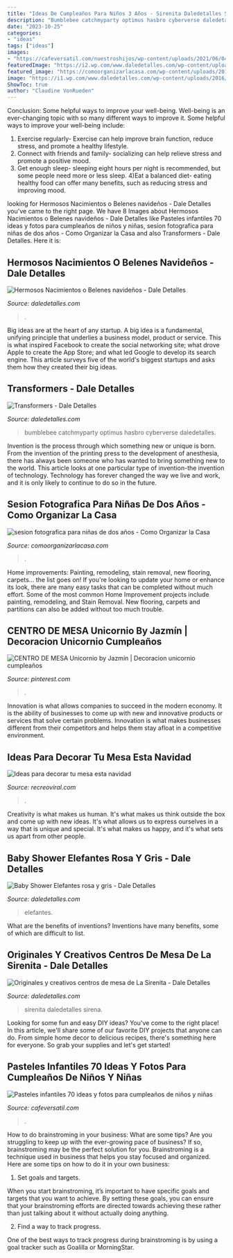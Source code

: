 ```yaml
---
title: "Ideas De Cumpleaños Para Niños 3 Años - Sirenita Daledetalles Sirena"
description: "Bumblebee catchmyparty optimus hasbro cyberverse daledetalles"
date: "2023-10-25"
categories:
- "ideas"
tags: ["ideas"]
images:
- "https://cafeversatil.com/nuestroshijos/wp-content/uploads/2021/06/04.jpg"
featuredImage: "https://i2.wp.com/www.daledetalles.com/wp-content/uploads/2016/02/transformers15.jpg?resize=664%2C1000"
featured_image: "https://comoorganizarlacasa.com/wp-content/uploads/2018/06/sesion-de-fotos-para-nina-de-2-anos-3.jpg"
image: "https://i1.wp.com/www.daledetalles.com/wp-content/uploads/2016/12/nacimiento12.jpg"
ShowToc: true
author: "Claudine VonRueden"
---
```



Conclusion: Some helpful ways to improve your well-being.
Well-being is an ever-changing topic with so many different ways to improve it. Some helpful ways to improve your well-being include: 
1) Exercise regularly- Exercise can help improve brain function, reduce stress, and promote a healthy lifestyle. 
2) Connect with friends and family- socializing can help relieve stress and promote a positive mood. 
3) Get enough sleep- sleeping eight hours per night is recommended, but some people need more or less sleep. 
4)Eat a balanced diet- eating healthy food can offer many benefits, such as reducing stress and improving mood.

	

		
looking for Hermosos Nacimientos o Belenes navideños - Dale Detalles you've came to the right page. We have 8 Images about Hermosos Nacimientos o Belenes navideños - Dale Detalles like Pasteles infantiles 70 ideas y fotos para cumpleaños de niños y niñas, sesion fotografica para niñas de dos años - Como Organizar la Casa and also Transformers - Dale Detalles. Here it is:
		
    
## Hermosos Nacimientos O Belenes Navideños - Dale Detalles

<img loading=lazy src="https://i1.wp.com/www.daledetalles.com/wp-content/uploads/2016/12/nacimiento12.jpg" onerror="this.onerror=null;this.src='https://tse3.mm.bing.net/th?id=OIP.8Dz4Z64Ois21G5GvG85adgHaE-&amp;pid=15.1';" alt="Hermosos Nacimientos o Belenes navideños - Dale Detalles">

_Source: daledetalles.com_

>. 

	

Big ideas are at the heart of any startup. A big idea is a fundamental, unifying principle that underlies a business model, product or service. This is what inspired Facebook to create the social networking site; what drove Apple to create the App Store; and what led Google to develop its search engine. This article surveys five of the world's biggest startups and asks them how they created their big ideas.

    
## Transformers - Dale Detalles

<img loading=lazy src="https://i2.wp.com/www.daledetalles.com/wp-content/uploads/2016/02/transformers15.jpg?resize=664%2C1000" onerror="this.onerror=null;this.src='https://tse4.mm.bing.net/th?id=OIP.43UnoiBpZ9I9csYwGFnDTgHaLJ&amp;pid=15.1';" alt="Transformers - Dale Detalles">

_Source: daledetalles.com_

>bumblebee catchmyparty optimus hasbro cyberverse daledetalles. 

	

Invention is the process through which something new or unique is born. From the invention of the printing press to the development of anesthesia, there has always been someone who has wanted to bring something new to the world. This article looks at one particular type of invention-the invention of technology. Technology has forever changed the way we live and work, and it is only likely to continue to do so in the future.

    
## Sesion Fotografica Para Niñas De Dos Años - Como Organizar La Casa

<img loading=lazy src="https://comoorganizarlacasa.com/wp-content/uploads/2018/06/sesion-de-fotos-para-nina-de-2-anos-3.jpg" onerror="this.onerror=null;this.src='https://tse4.mm.bing.net/th?id=OIP.-qYdxRiIiHpRlfBV5hj-wAAAAA&amp;pid=15.1';" alt="sesion fotografica para niñas de dos años - Como Organizar la Casa">

_Source: comoorganizarlacasa.com_

>. 

	

Home improvements: Painting, remodeling, stain removal, new flooring, carpets... the list goes on!
If you're looking to update your home or enhance its look, there are many easy tasks that can be completed without much effort. Some of the most common Home Improvement projects include painting, remodeling, and Stain Removal. New flooring, carpets and partitions can also be added without too much trouble.

    
## CENTRO DE MESA Unicornio By Jazmín | Decoracion Unicornio Cumpleaños

<img loading=lazy src="https://i.pinimg.com/736x/8c/d7/cd/8cd7cddc19775d7d80d9f4769406dc4b.jpg" onerror="this.onerror=null;this.src='https://tse2.mm.bing.net/th?id=OIP.T85FIH9lR7GsCjtiRy_olQHaNK&amp;pid=15.1';" alt="CENTRO DE MESA Unicornio by Jazmín | Decoracion unicornio cumpleaños">

_Source: pinterest.com_

>. 

	

Innovation is what allows companies to succeed in the modern economy. It is the ability of businesses to come up with new and innovative products or services that solve certain problems. Innovation is what makes businesses different from their competitors and helps them stay afloat in a competitive environment.

    
## Ideas Para Decorar Tu Mesa Esta Navidad

<img loading=lazy src="https://www.recreoviral.com/wp-content/uploads/2015/12/Decoraciones-para-la-mesa-esta-navidad-4.jpg" onerror="this.onerror=null;this.src='https://tse4.mm.bing.net/th?id=OIP.dfKlJsE8m0aaixoZBAzdWQHaJQ&amp;pid=15.1';" alt="Ideas para decorar tu mesa esta navidad">

_Source: recreoviral.com_

>. 

	

Creativity is what makes us human. It's what makes us think outside the box and come up with new ideas. It's what allows us to express ourselves in a way that is unique and special. It's what makes us happy, and it's what sets us apart from other people.

    
## Baby Shower Elefantes Rosa Y Gris - Dale Detalles

<img loading=lazy src="https://i1.wp.com/www.daledetalles.com/wp-content/uploads/2016/02/baby-shower11.jpg" onerror="this.onerror=null;this.src='https://tse3.mm.bing.net/th?id=OIP.Q1JXlJlJOy78GYKruotH0QHaJ4&amp;pid=15.1';" alt="Baby Shower Elefantes rosa y gris - Dale Detalles">

_Source: daledetalles.com_

>elefantes. 

	

What are the benefits of inventions?
Inventions have many benefits, some of which are difficult to list.

    
## Originales Y Creativos Centros De Mesa De La Sirenita - Dale Detalles

<img loading=lazy src="https://i2.wp.com/www.daledetalles.com/wp-content/uploads/2016/08/centro-de-mesa-sirenita18.jpg" onerror="this.onerror=null;this.src='https://tse1.mm.bing.net/th?id=OIP.PCsmCpD-x5_J3d2trUeG_QHaJ4&amp;pid=15.1';" alt="Originales y creativos centros de mesa de La Sirenita - Dale Detalles">

_Source: daledetalles.com_

>sirenita daledetalles sirena. 

	

Looking for some fun and easy DIY ideas? You've come to the right place! In this article, we'll share some of our favorite DIY projects that anyone can do. From simple home decor to delicious recipes, there's something here for everyone. So grab your supplies and let's get started!

    
## Pasteles Infantiles 70 Ideas Y Fotos Para Cumpleaños De Niños Y Niñas

<img loading=lazy src="https://cafeversatil.com/nuestroshijos/wp-content/uploads/2021/06/04.jpg" onerror="this.onerror=null;this.src='https://tse4.mm.bing.net/th?id=OIP.Mz8YupusLfQyshbIsw1pFgHaLY&amp;pid=15.1';" alt="Pasteles infantiles 70 ideas y fotos para cumpleaños de niños y niñas">

_Source: cafeversatil.com_

>. 

	

How to do brainstroming in your business: What are some tips?
Are you struggling to keep up with the ever-growing pace of business? If so, brainstroming may be the perfect solution for you. Brainstroming is a technique used in business that helps you stay focused and organized. Here are some tips on how to do it in your own business: 
1. Set goals and targets.

When you start brainstroming, it’s important to have specific goals and targets that you want to achieve. By setting these goals, you can ensure that your brainstroming efforts are directed towards achieving these rather than just talking about it without actually doing anything. 

2. Find a way to track progress.

One of the best ways to track progress during brainstroming is by using a goal tracker such as Goalilla or MorningStar.

